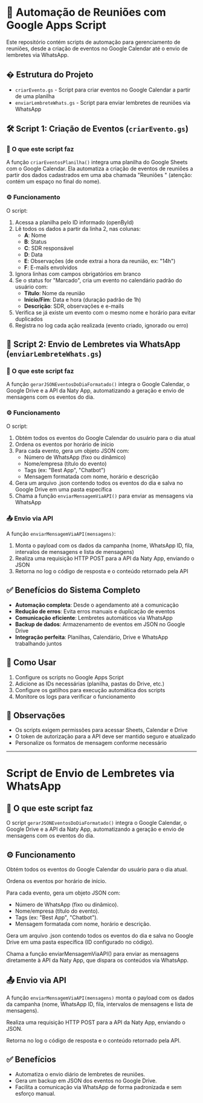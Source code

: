 # 📅 Automação de Reuniões com Google Apps Script

Este repositório contém scripts de automação para gerenciamento de reuniões, desde a criação de eventos no Google Calendar até o envio de lembretes via WhatsApp.

## � Estrutura do Projeto

- `criarEvento.gs` - Script para criar eventos no Google Calendar a partir de uma planilha
- `enviarLembreteWhats.gs` - Script para enviar lembretes de reuniões via WhatsApp

## 🛠️ Script 1: Criação de Eventos (`criarEvento.gs`)

### 📌 O que este script faz

A função `criarEventosPlanilha()` integra uma planilha do Google Sheets com o Google Calendar.
Ela automatiza a criação de eventos de reuniões a partir dos dados cadastrados em uma aba chamada "Reuniões " (atenção: contém um espaço no final do nome).

### ⚙️ Funcionamento

O script:

1. Acessa a planilha pelo ID informado (openById)
2. Lê todos os dados a partir da linha 2, nas colunas:
   - **A**: Nome
   - **B**: Status
   - **C**: SDR responsável
   - **D**: Data
   - **E**: Observações (de onde extrai a hora da reunião, ex: "14h")
   - **F**: E-mails envolvidos
3. Ignora linhas com campos obrigatórios em branco
4. Se o status for "Marcado", cria um evento no calendário padrão do usuário com:
   - **Título**: Nome da reunião
   - **Início/Fim**: Data e hora (duração padrão de 1h)
   - **Descrição**: SDR, observações e e-mails
5. Verifica se já existe um evento com o mesmo nome e horário para evitar duplicados
6. Registra no log cada ação realizada (evento criado, ignorado ou erro)

## 🔔 Script 2: Envio de Lembretes via WhatsApp (`enviarLembreteWhats.gs`)

### 📌 O que este script faz

A função `gerarJSONEventosDoDiaFormatado()` integra o Google Calendar, o Google Drive e a API da Naty App, automatizando a geração e envio de mensagens com os eventos do dia.

### ⚙️ Funcionamento

O script:

1. Obtém todos os eventos do Google Calendar do usuário para o dia atual
2. Ordena os eventos por horário de início
3. Para cada evento, gera um objeto JSON com:
   - Número de WhatsApp (fixo ou dinâmico)
   - Nome/empresa (título do evento)
   - Tags (ex: "Best App", "Chatbot")
   - Mensagem formatada com nome, horário e descrição
4. Gera um arquivo .json contendo todos os eventos do dia e salva no Google Drive em uma pasta específica
5. Chama a função `enviarMensagemViaAPI()` para enviar as mensagens via WhatsApp

### 📤 Envio via API

A função `enviarMensagemViaAPI(mensagens)`:

1. Monta o payload com os dados da campanha (nome, WhatsApp ID, fila, intervalos de mensagens e lista de mensagens)
2. Realiza uma requisição HTTP POST para a API da Naty App, enviando o JSON
3. Retorna no log o código de resposta e o conteúdo retornado pela API

## ✅ Benefícios do Sistema Completo

- **Automação completa**: Desde o agendamento até a comunicação
- **Redução de erros**: Evita erros manuais e duplicação de eventos
- **Comunicação eficiente**: Lembretes automáticos via WhatsApp
- **Backup de dados**: Armazenamento de eventos em JSON no Google Drive
- **Integração perfeita**: Planilhas, Calendário, Drive e WhatsApp trabalhando juntos

## 🚀 Como Usar

1. Configure os scripts no Google Apps Script
2. Adicione as IDs necessárias (planilha, pastas do Drive, etc.)
3. Configure os gatilhos para execução automática dos scripts
4. Monitore os logs para verificar o funcionamento

## 📝 Observações

- Os scripts exigem permissões para acessar Sheets, Calendar e Drive
- O token de autorização para a API deve ser mantido seguro e atualizado
- Personalize os formatos de mensagem conforme necessário

---

# Script de Envio de Lembretes via WhatsApp

## 📌 O que este script faz

O script `gerarJSONEventosDoDiaFormatado()` integra o Google Calendar, o Google Drive e a API da Naty App, automatizando a geração e envio de mensagens com os eventos do dia.

## ⚙️ Funcionamento

Obtém todos os eventos do Google Calendar do usuário para o dia atual.

Ordena os eventos por horário de início.

Para cada evento, gera um objeto JSON com:

- Número de WhatsApp (fixo ou dinâmico).
- Nome/empresa (título do evento).
- Tags (ex: "Best App", "Chatbot").
- Mensagem formatada com nome, horário e descrição.

Gera um arquivo .json contendo todos os eventos do dia e salva no Google Drive em uma pasta específica (ID configurado no código).

Chama a função enviarMensagemViaAPI() para enviar as mensagens diretamente à API da Naty App, que dispara os conteúdos via WhatsApp.

## 📤 Envio via API

A função `enviarMensagemViaAPI(mensagens)` monta o payload com os dados da campanha (nome, WhatsApp ID, fila, intervalos de mensagens e lista de mensagens).

Realiza uma requisição HTTP POST para a API da Naty App, enviando o JSON.

Retorna no log o código de resposta e o conteúdo retornado pela API.

## ✅ Benefícios

- Automatiza o envio diário de lembretes de reuniões.
- Gera um backup em JSON dos eventos no Google Drive.
- Facilita a comunicação via WhatsApp de forma padronizada e sem esforço manual.
